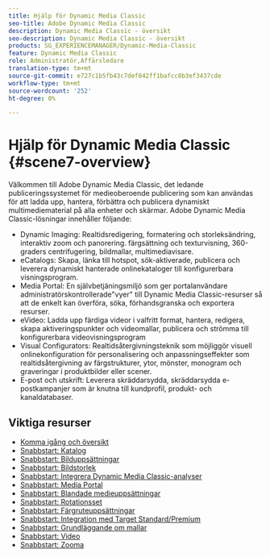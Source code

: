 ```yaml
---
title: Hjälp för Dynamic Media Classic
seo-title: Adobe Dynamic Media Classic
description: Dynamic Media Classic - översikt
seo-description: Dynamic Media Classic - översikt
products: SG_EXPERIENCEMANAGER/Dynamic-Media-Classic
feature: Dynamic Media Classic
role: Administratör,Affärsledare
translation-type: tm+mt
source-git-commit: e727c1b5fb43c7def842ff1bafcc8b3ef3437cde
workflow-type: tm+mt
source-wordcount: '252'
ht-degree: 0%

---
```



# Hjälp för Dynamic Media Classic {#scene7-overview}

Välkommen till Adobe Dynamic Media Classic, det ledande publiceringssystemet för medieoberoende publicering som kan användas för att ladda upp, hantera, förbättra och publicera dynamiskt multimediematerial på alla enheter och skärmar. Adobe Dynamic Media Classic-lösningar innehåller följande:

* Dynamic Imaging: Realtidsredigering, formatering och storleksändring, interaktiv zoom och panorering. färgsättning och texturvisning, 360-graders centrifugering, bildmallar, multimediavisare.
* eCatalogs: Skapa, länka till hotspot, sök-aktiverade, publicera och leverera dynamiskt hanterade onlinekataloger till konfigurerbara visningsprogram.
* Media Portal: En självbetjäningsmiljö som ger portalanvändare administratörskontrollerade&quot;vyer&quot; till Dynamic Media Classic-resurser så att de enkelt kan överföra, söka, förhandsgranska och exportera resurser.
* eVideo: Ladda upp färdiga videor i valfritt format, hantera, redigera, skapa aktiveringspunkter och videomallar, publicera och strömma till konfigurerbara videovisningsprogram
* Visual Configurators: Realtidsåtergivningsteknik som möjliggör visuell onlinekonfiguration för personalisering och anpassningseffekter som realtidsåtergivning av färgstrukturer, ytor, mönster, monogram och graveringar i produktbilder eller scener.
* E-post och utskrift: Leverera skräddarsydda, skräddarsydda e-postkampanjer som är knutna till kundprofil, produkt- och kanaldatabaser.

## Viktiga resurser

* [Komma igång och översikt](/help/dmc-platform-overview.md)
* [Snabbstart: Katalog](/help/quick-start-ecatalog.md)
* [Snabbstart: Bilduppsättningar](/help/quick-start-image-sets.md)
* [Snabbstart: Bildstorlek](/help/quick-start-image-sizing.md)
* [Snabbstart: Integrera Dynamic Media Classic-analyser](/help/quick-start-integrating-dmc-analytics.md)
* [Snabbstart: Media Portal](/help/quick-start-media-portal-administration.md)
* [Snabbstart: Blandade medieuppsättningar](/help/quick-start-mixed-media-sets.md)
* [Snabbstart: Rotationsset](/help/quick-start-spin-sets.md)
* [Snabbstart: Färgruteuppsättningar](/help/quick-start-swatch-sets.md)
* [Snabbstart: Integration med Target Standard/Premium](/help/quick-start-target-integration.md)
* [Snabbstart: Grundläggande om mallar](/help/quick-start-template-basics.md)
* [Snabbstart: Video](/help/quick-start-video.md)
* [Snabbstart: Zooma](/help/quick-start-zoom.md)

